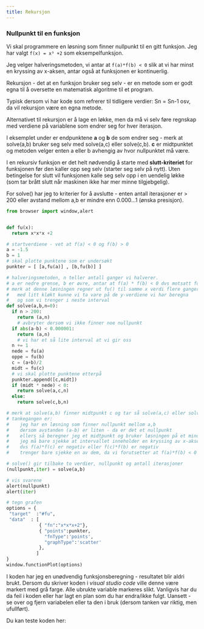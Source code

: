 ```yaml
---
title: Rekursjon
---
```


### Nullpunkt til en funksjon

Vi skal programmere en løsning som finner nullpunkt til en gitt funksjon.
Jeg har valgt `f(x) = x³ +2` som eksempelfunksjon.

Jeg velger halveringsmetoden, vi antar at `f(a)*f(b) < 0` slik at vi har minst
en kryssing av x-aksen, antar også at funksjonen er kontinuerlig.

Rekursjon - det at en funksjon bruker seg selv - er en metode som er godt egna til å oversette
en matematisk algoritme til et program.

Typisk dersom vi har kode som refrerer til tidligere verdier: Sn = Sn-1 osv, da vil rekursjon
være en egna metode.

Alternativet til rekursjon er å lage en løkke, men da må vi selv føre regnskap med verdiene på
variablene som endrer seg for hver iterasjon.

I eksemplet under er endpunktene **a** og **b** de som endrer seg - merk
at solve(a,b) bruker seg selv med solve(a,c) eller solve(c,b). **c** er midtpunktet
og metoden velger enten a eller b avhengig av hvor nullpunktet må være.

I en rekursiv funksjon er det helt nødvendig å starte med **slutt-kriteriet** for funksjonen
før den kaller opp seg selv (starter seg selv på nytt).
Uten betingelse for slutt vil funksjonen kalle seg selv opp i en uendelig løkke
(som tar brått slutt når maskinen ikke har mer minne tilgjebgelig).

For solve() har jeg to kriterier for å avslutte - enten antall iterasjoner er > 200
eller avstand mellom a,b er mindre enn 0.000...1 (ønska presisjon).


```python
from browser import window,alert


def fu(x):
  return x*x*x +2

# startverdiene - vet at f(a) < 0 og f(b) > 0
a = -1.5
b = 1
# skal plotte punktene som er undersøkt
punkter = [ [a,fu(a)] , [b,fu(b)] ]

# halveringsmetoden, n teller antall ganger vi halverer.
# a er nedre grense, b er øvre, antar at f(a) * f(b) < 0 dvs motsatt fortegn
# merk at denne løsningen regner ut fu() til samme x verdi flere ganger
#   med litt kløkt kunne vi ta vare på de y-verdiene vi har beregna
#   og som vi trenger i neste interval
def solve(a,b,n=0):
  if n > 200:
    return (a,n)
    # avbryter dersom vi ikke finner noe nullpunkt
  if abs(a-b) < 0.000001:
    return (a,n)
    # vi har et så lite interval at vi gir oss
  n += 1
  nede = fu(a)
  oppe = fu(b)
  c = (a+b)/2
  midt = fu(c)
  # vi skal plotte punktene etterpå
  punkter.append([c,midt])
  if (midt * nede) < 0:
    return solve(a,c,n)
  else:
    return solve(c,b,n)

# merk at solve(a,b) finner midtpunkt c og tar så solve(a,c) eller solve(c,b)
# tankegangen er:  
#    jeg har en løsning som finner nullpunkt mellom a,b 
#    dersom avstanden (a-b) er liten - da er det et nullpunkt
#    ellers så beregner jeg et midtpunkt og bruker løsningen på et mindre intervall
#    jeg må bare sjekke at intervallet inneholder en kryssing av x-aksen
#    dvs f(a)*f(c) er negativ eller f(c)*f(b) er negativ
#    trenger bare sjekke en av dem, da vi forutsetter at f(a)*f(b) < 0

# solve() gir tilbake to verdier, nullpunkt og antall iterasjoner
(nullpunkt,iter) = solve(a,b)

# vis svarene
alert(nullpunkt)
alert(iter)

# tegn grafen
options = {
 "target"  :"#fu",
 "data"  : [
            { "fn":"x*x*x+2"},
            { "points":punkter, 
              "fnType":'points',
              "graphType":'scatter'
            }, 
           ]
}
window.functionPlot(options)

```

I koden har jeg en unødvendig funksjonsberegning - resultatet blir aldri brukt.
Dersom du skriver koden i *visual studio code* ville denne være markert med grå farge.
Alle ubrukte variable markeres slikt. Vanligvis har du da feil i koden eller har
lagt en plan som du har endra/ikke fulgt. Uansett - se over og fjern variabelen
eller ta den i bruk (dersom tanken var riktig, men ufullført).

Du kan teste koden her:

<quest-ion height="45" qid="84310"></quest-ion>